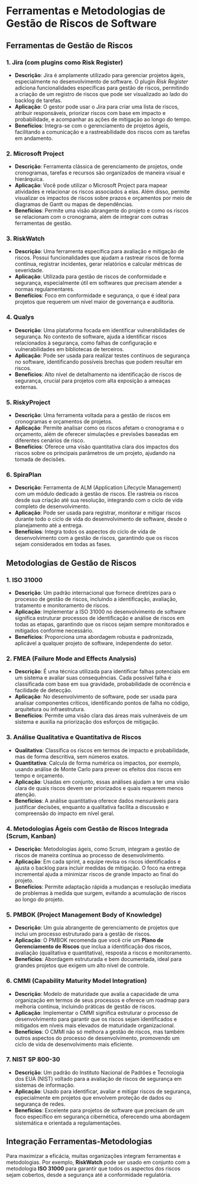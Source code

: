 # Ferramentas e Metodologias de Gestão de Riscos de Software

## Ferramentas de Gestão de Riscos

### 1. Jira (com plugins como Risk Register)
- **Descrição**: Jira é amplamente utilizado para gerenciar projetos ágeis, especialmente no desenvolvimento de software. O plugin *Risk Register* adiciona funcionalidades específicas para gestão de riscos, permitindo a criação de um registro de riscos que pode ser visualizado ao lado do backlog de tarefas.
- **Aplicação**: O gestor pode usar o Jira para criar uma lista de riscos, atribuir responsáveis, priorizar riscos com base em impacto e probabilidade, e acompanhar as ações de mitigação ao longo do tempo.
- **Benefícios**: Integra-se com o gerenciamento de projetos ágeis, facilitando a comunicação e a rastreabilidade dos riscos com as tarefas em andamento.

### 2. Microsoft Project
- **Descrição**: Ferramenta clássica de gerenciamento de projetos, onde cronogramas, tarefas e recursos são organizados de maneira visual e hierárquica.
- **Aplicação**: Você pode utilizar o Microsoft Project para mapear atividades e relacionar os riscos associados a elas. Além disso, permite visualizar os impactos de riscos sobre prazos e orçamentos por meio de diagramas de Gantt ou mapas de dependências.
- **Benefícios**: Permite uma visão abrangente do projeto e como os riscos se relacionam com o cronograma, além de integrar com outras ferramentas de gestão.

### 3. RiskWatch
- **Descrição**: Uma ferramenta específica para avaliação e mitigação de riscos. Possui funcionalidades que ajudam a rastrear riscos de forma contínua, registrar incidentes, gerar relatórios e calcular métricas de severidade.
- **Aplicação**: Utilizada para gestão de riscos de conformidade e segurança, especialmente útil em softwares que precisam atender a normas regulamentares.
- **Benefícios**: Foco em conformidade e segurança, o que é ideal para projetos que requerem um nível maior de governança e auditoria.

### 4. Qualys
- **Descrição**: Uma plataforma focada em identificar vulnerabilidades de segurança. No contexto de software, ajuda a identificar riscos relacionados à segurança, como falhas de configuração e vulnerabilidades em bibliotecas de terceiros.
- **Aplicação**: Pode ser usada para realizar testes contínuos de segurança no software, identificando possíveis brechas que podem resultar em riscos.
- **Benefícios**: Alto nível de detalhamento na identificação de riscos de segurança, crucial para projetos com alta exposição a ameaças externas.

### 5. RiskyProject
- **Descrição**: Uma ferramenta voltada para a gestão de riscos em cronogramas e orçamentos de projetos.
- **Aplicação**: Permite analisar como os riscos afetam o cronograma e o orçamento, além de oferecer simulações e previsões baseadas em diferentes cenários de risco.
- **Benefícios**: Oferece uma visão quantitativa clara dos impactos dos riscos sobre os principais parâmetros de um projeto, ajudando na tomada de decisões.

### 6. SpiraPlan
- **Descrição**: Ferramenta de ALM (Application Lifecycle Management) com um módulo dedicado à gestão de riscos. Ele rastreia os riscos desde sua criação até sua resolução, integrando com o ciclo de vida completo de desenvolvimento.
- **Aplicação**: Pode ser usada para registrar, monitorar e mitigar riscos durante todo o ciclo de vida do desenvolvimento de software, desde o planejamento até a entrega.
- **Benefícios**: Integra todos os aspectos do ciclo de vida de desenvolvimento com a gestão de riscos, garantindo que os riscos sejam considerados em todas as fases.

## Metodologias de Gestão de Riscos

### 1. ISO 31000
- **Descrição**: Um padrão internacional que fornece diretrizes para o processo de gestão de riscos, incluindo a identificação, avaliação, tratamento e monitoramento de riscos.
- **Aplicação**: Implementar a ISO 31000 no desenvolvimento de software significa estruturar processos de identificação e análise de riscos em todas as etapas, garantindo que os riscos sejam sempre monitorados e mitigados conforme necessário.
- **Benefícios**: Proporciona uma abordagem robusta e padronizada, aplicável a qualquer projeto de software, independente do setor.

### 2. FMEA (Failure Mode and Effects Analysis)
- **Descrição**: É uma técnica utilizada para identificar falhas potenciais em um sistema e avaliar suas consequências. Cada possível falha é classificada com base em sua gravidade, probabilidade de ocorrência e facilidade de detecção.
- **Aplicação**: No desenvolvimento de software, pode ser usada para analisar componentes críticos, identificando pontos de falha no código, arquitetura ou infraestrutura.
- **Benefícios**: Permite uma visão clara das áreas mais vulneráveis de um sistema e auxilia na priorização dos esforços de mitigação.

### 3. Análise Qualitativa e Quantitativa de Riscos
- **Qualitativa**: Classifica os riscos em termos de impacto e probabilidade, mas de forma descritiva, sem números exatos.
- **Quantitativa**: Calcula de forma numérica os impactos, por exemplo, usando análise de Monte Carlo para prever os efeitos dos riscos em tempo e orçamento.
- **Aplicação**: Usadas em conjunto, essas análises ajudam a ter uma visão clara de quais riscos devem ser priorizados e quais requerem menos atenção.
- **Benefícios**: A análise quantitativa oferece dados mensuráveis para justificar decisões, enquanto a qualitativa facilita a discussão e compreensão do impacto em nível geral.

### 4. Metodologias Ágeis com Gestão de Riscos Integrada (Scrum, Kanban)
- **Descrição**: Metodologias ágeis, como Scrum, integram a gestão de riscos de maneira contínua ao processo de desenvolvimento.
- **Aplicação**: Em cada sprint, a equipe revisa os riscos identificados e ajusta o backlog para incluir medidas de mitigação. O foco na entrega incremental ajuda a minimizar riscos de grande impacto ao final do projeto.
- **Benefícios**: Permite adaptação rápida a mudanças e resolução imediata de problemas à medida que surgem, evitando a acumulação de riscos ao longo do projeto.

### 5. PMBOK (Project Management Body of Knowledge)
- **Descrição**: Um guia abrangente de gerenciamento de projetos que inclui um processo estruturado para a gestão de riscos.
- **Aplicação**: O PMBOK recomenda que você crie um **Plano de Gerenciamento de Riscos** que inclua a identificação dos riscos, avaliação (qualitativa e quantitativa), resposta a riscos e monitoramento.
- **Benefícios**: Abordagem estruturada e bem documentada, ideal para grandes projetos que exigem um alto nível de controle.

### 6. CMMI (Capability Maturity Model Integration)
- **Descrição**: Modelo de maturidade que avalia a capacidade de uma organização em termos de seus processos e oferece um roadmap para melhoria contínua, incluindo práticas de gestão de riscos.
- **Aplicação**: Implementar o CMMI significa estruturar o processo de desenvolvimento para garantir que os riscos sejam identificados e mitigados em níveis mais elevados de maturidade organizacional.
- **Benefícios**: O CMMI não só melhora a gestão de riscos, mas também outros aspectos do processo de desenvolvimento, promovendo um ciclo de vida de desenvolvimento mais eficiente.

### 7. NIST SP 800-30
- **Descrição**: Um padrão do Instituto Nacional de Padrões e Tecnologia dos EUA (NIST) voltado para a avaliação de riscos de segurança em sistemas de informação.
- **Aplicação**: Usado para identificar, avaliar e mitigar riscos de segurança, especialmente em projetos que envolvem proteção de dados ou segurança de redes.
- **Benefícios**: Excelente para projetos de software que precisam de um foco específico em segurança cibernética, oferecendo uma abordagem sistemática e orientada a regulamentações.

## Integração Ferramentas-Metodologias

Para maximizar a eficácia, muitas organizações integram ferramentas e metodologias. Por exemplo, **RiskWatch** pode ser usado em conjunto com a metodologia **ISO 31000** para garantir que todos os aspectos dos riscos sejam cobertos, desde a segurança até a conformidade regulatória.





